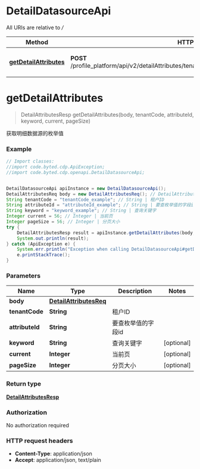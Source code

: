 # DetailDatasourceApi

All URIs are relative to */*

Method | HTTP request | Description
------------- | ------------- | -------------
[**getDetailAttributes**](DetailDatasourceApi.md#getDetailAttributes) | **POST** /profile_platform/api/v2/detailAttributes/tenant/{tenantCode}/attributeId/{attributeId}/value | 获取明细数据源的枚举值

<a name="getDetailAttributes"></a>
# **getDetailAttributes**
> DetailAttributesResp getDetailAttributes(body, tenantCode, attributeId, keyword, current, pageSize)

获取明细数据源的枚举值

### Example
```java
// Import classes:
//import code.byted.cdp.ApiException;
//import code.byted.cdp.openapi.DetailDatasourceApi;


DetailDatasourceApi apiInstance = new DetailDatasourceApi();
DetailAttributesReq body = new DetailAttributesReq(); // DetailAttributesReq | 
String tenantCode = "tenantCode_example"; // String | 租户ID
String attributeId = "attributeId_example"; // String | 要查枚举值的字段id
String keyword = "keyword_example"; // String | 查询关键字
Integer current = 56; // Integer | 当前页
Integer pageSize = 56; // Integer | 分页大小
try {
    DetailAttributesResp result = apiInstance.getDetailAttributes(body, tenantCode, attributeId, keyword, current, pageSize);
    System.out.println(result);
} catch (ApiException e) {
    System.err.println("Exception when calling DetailDatasourceApi#getDetailAttributes");
    e.printStackTrace();
}
```

### Parameters

Name | Type | Description  | Notes
------------- | ------------- | ------------- | -------------
 **body** | [**DetailAttributesReq**](DetailAttributesReq.md)|  |
 **tenantCode** | **String**| 租户ID |
 **attributeId** | **String**| 要查枚举值的字段id |
 **keyword** | **String**| 查询关键字 | [optional]
 **current** | **Integer**| 当前页 | [optional]
 **pageSize** | **Integer**| 分页大小 | [optional]

### Return type

[**DetailAttributesResp**](DetailAttributesResp.md)

### Authorization

No authorization required

### HTTP request headers

 - **Content-Type**: application/json
 - **Accept**: application/json, text/plain


